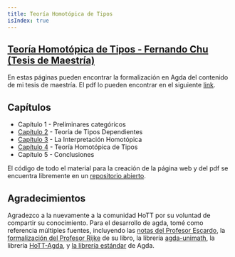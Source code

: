 ```yaml
---
title: Teoría Homotópica de Tipos
isIndex: true
---
```


<!--
```agda
module index where
open import Capitulo4 public
```
-->

## [Teoría Homotópica de Tipos - Fernando Chu (Tesis de Maestría)](https://FernandoChu.github.io/MastersThesis/)

En estas páginas pueden encontrar la formalización en Agda del contenido de
mi tesis de maestría.
El pdf lo pueden encontrar en el siguiente [link](https://github.com/FernandoChu/MastersThesis/blob/main/TeX/main.pdf).

## Capítulos

- Capítulo 1 - Preliminares categóricos
- [Capítulo 2](./Capitulo2.html) - Teoría de Tipos Dependientes
- [Capítulo 3](./Capitulo3.html) - La Interpretación Homotópica
- [Capítulo 4](./Capitulo4.html) - Teoría Homotópica de Tipos
- Capítulo 5 - Conclusiones

El código de todo el material para la creación de la página web y del pdf se
encuentra libremente en un [repositorio abierto](https://github.com/FernandoChu/MastersThesis).

## Agradecimientos

Agradezco a la nuevamente a la comunidad HoTT por su voluntad de compartir su conocimiento.
Para el desarrollo de agda, tomé como referencia múltiples fuentes, incluyendo las
[notas del Profesor Escardo](https://www.cs.bham.ac.uk/~mhe/HoTT-UF-in-Agda-Lecture-Notes/HoTT-UF-Agda.html),
la [formalización del Profesor Rijke](https://github.com/HoTT-Intro/Agda) de su libro,
la librería [agda-unimath](https://unimath.github.io/agda-unimath/),
la librería [HoTT-Agda](https://github.com/HoTT/HoTT-Agda), y [la librería estándar](https://github.com/agda/agda-stdlib) de Agda.
